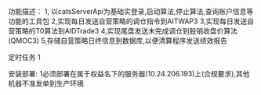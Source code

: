 功能描述：
    1, 以catsServerApi为基础实登录,启动算法,停止算法,查询账户信息等功能的工具包
    2,实现每日发送自营策略的调仓指令到AITWAP3
    3,实现每日发送自营策略的T0算法到AIDTrade3
    4,实现尾盘发送未完成调仓到股销收盘价算法(QMOC3)
    5,存储自营策略日终信息到数据库,以便清算程序发送绩效报告


定时任务
    1
    
    


安装部署:
1必须部署在属于权益名下的服务器(10.24.206.193)上(合规要求),其他机器不准发单到生产环境

